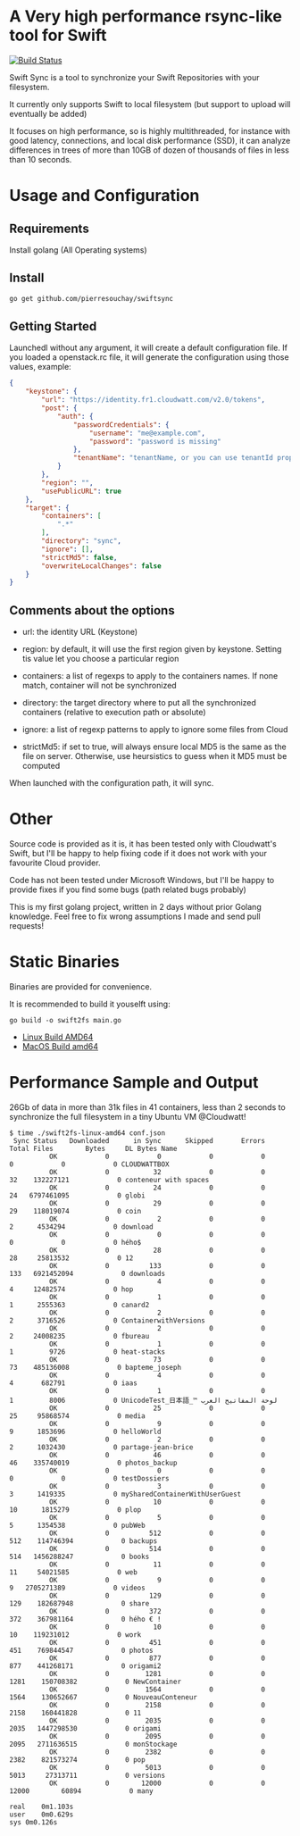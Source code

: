 A Very high performance rsync-like tool for Swift
=================================================
[![Build Status](https://img.shields.io/travis/pierresouchay/swiftsync.svg)](https://travis-ci.org/pierresouchay/swiftsync)

Swift Sync is a tool to synchronize your Swift Repositories with your filesystem.

It currently only supports Swift to local filesystem (but support to upload will eventually be added)

It focuses on high performance, so is highly multithreaded, for instance with good latency, connections,
and local disk performance (SSD), it can analyze differences in trees of more than 10GB of dozen of thousands of
files in less than 10 seconds.

Usage and Configuration
=======================

Requirements
------------

Install golang (All Operating systems)

Install
-------

```sh
go get github.com/pierresouchay/swiftsync
```

Getting Started
---------

Launchedl without any argument, it will create a default configuration file. If you loaded a openstack.rc
file, it will generate the configuration using those values, example:
```json
{
    "keystone": {
        "url": "https://identity.fr1.cloudwatt.com/v2.0/tokens",
        "post": {
            "auth": {
                "passwordCredentials": {
                    "username": "me@example.com",
                    "password": "password is missing"
                },
                "tenantName": "tenantName, or you can use tenantId property instead"
            }
        },
        "region": "",
        "usePublicURL": true
    },
    "target": {
        "containers": [
            ".*"
        ],
        "directory": "sync",
        "ignore": [],
        "strictMd5": false,
        "overwriteLocalChanges": false
    }
}
```

Comments about the options
--------------------------

* url: the identity URL (Keystone)
* region: by default, it will use the first region given by keystone. Setting tis value let you choose a particular region

* containers: a list of regexps to apply to the containers names. If none match, container will not be synchronized
* directory: the target directory where to put all the synchronized containers (relative to execution path or absolute)
* ignore: a list of regexp patterns to apply to ignore some files from Cloud
* strictMd5: if set to true, will always ensure local MD5 is the same as the file on server. Otherwise, use heursistics to guess when it MD5 must be computed


When launched with the configuration path, it will sync.

Other
=====
Source code is provided as it is, it has been tested only with Cloudwatt's Swift, but I'll be
happy to help fixing code if it does not work with your favourite Cloud provider.

Code has not been tested under Microsoft Windows, but I'll be happy to provide fixes if you find some bugs (path related bugs probably)

This is my first golang project, written in 2 days without prior Golang knowledge. Feel free to fix wrong assumptions I made and send pull requests!

Static Binaries
===============
Binaries are provided for convenience.

It is recommended to build it youselft using:
```shell
go build -o swift2fs main.go
```

* [Linux Build AMD64](https://storage.fr1.cloudwatt.com/v1/AUTH_61b8fe6dfd0a4ce69f6622ea74444e0f/downloads/swift2fs-bin/swift2fs-linux-amd64?temp_url_sig=818fced6a0407d3426a41d39aeeeb62de931e43a&temp_url_expires=1465403760)
* [MacOS Build amd64](https://storage.fr1.cloudwatt.com/v1/AUTH_61b8fe6dfd0a4ce69f6622ea74444e0f/downloads/swift2fs-bin/swift2fs-mac-amd64?temp_url_sig=f5c559838d4ba47635e06037a3ec60d59cf5c60c&temp_url_expires=1465403760)

Performance Sample and Output
=============================

26Gb of data in more than 31k files in 41 containers, less than 2 seconds to synchronize the full filesystem in a tiny Ubuntu VM @Cloudwatt!

```
$ time ./swift2fs-linux-amd64 conf.json
 Sync Status   Downloaded      in Sync      Skipped       Errors  Total Files        Bytes     DL Bytes Name
          OK            0            0            0            0            0            0            0 CLOUDWATTBOX
          OK            0           32            0            0           32    132227121            0 conteneur with spaces
          OK            0           24            0            0           24   6797461095            0 globi
          OK            0           29            0            0           29    118019074            0 coin
          OK            0            2            0            0            2      4534294            0 download
          OK            0            0            0            0            0            0            0 hého$
          OK            0           28            0            0           28     25813532            0 12
          OK            0          133            0            0          133   6921452094            0 downloads
          OK            0            4            0            0            4     12482574            0 hop
          OK            0            1            0            0            1      2555363            0 canard2
          OK            0            2            0            0            2      3716526            0 ContainerwithVersions
          OK            0            2            0            0            2     24008235            0 fbureau
          OK            0            1            0            0            1         9726            0 heat-stacks
          OK            0           73            0            0           73    485136008            0 bapteme_joseph
          OK            0            4            0            0            4       682791            0 iaas
          OK            0            1            0            0            1         8006            0 UnicodeTest_日本語_™ لوحة المفاتيح العرب
          OK            0           25            0            0           25     95868574            0 media
          OK            0            9            0            0            9      1853696            0 helloWorld
          OK            0            2            0            0            2      1032430            0 partage-jean-brice
          OK            0           46            0            0           46    335740019            0 photos_backup
          OK            0            0            0            0            0            0            0 testDossiers
          OK            0            3            0            0            3      1419335            0 mySharedContainerWithUserGuest
          OK            0           10            0            0           10      1815279            0 plop
          OK            0            5            0            0            5      1354538            0 pubWeb
          OK            0          512            0            0          512    114746394            0 backups
          OK            0          514            0            0          514   1456288247            0 books
          OK            0           11            0            0           11     54021585            0 web
          OK            0            9            0            0            9   2705271389            0 videos
          OK            0          129            0            0          129    182687948            0 share
          OK            0          372            0            0          372    367981164            0 hého € !
          OK            0           10            0            0           10    119231012            0 work
          OK            0          451            0            0          451    769844547            0 photos
          OK            0          877            0            0          877    441268171            0 origami2
          OK            0         1281            0            0         1281    150708382            0 NewContainer
          OK            0         1564            0            0         1564    130652667            0 NouveauConteneur
          OK            0         2158            0            0         2158    160441828            0 11
          OK            0         2035            0            0         2035   1447298530            0 origami
          OK            0         2095            0            0         2095   2711636515            0 monStockage
          OK            0         2382            0            0         2382    821573274            0 pop
          OK            0         5013            0            0         5013     27313711            0 versions
          OK            0        12000            0            0        12000        60894            0 many

real	0m1.103s
user	0m0.629s
sys	0m0.126s
```

